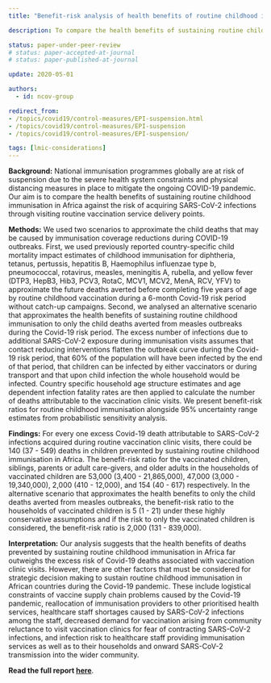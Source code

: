 ```yaml
---
title: "Benefit-risk analysis of health benefits of routine childhood immunisation against the excess risk of SARS-CoV-2 infections during the Covid-19 pandemic in Africa"

description: To compare the health benefits of sustaining routine childhood immunisation in Africa against the risk of acquiring SARS-CoV-2 infections through visiting routine vaccination service delivery points.

status: paper-under-peer-review
# status: paper-accepted-at-journal
# status: paper-published-at-journal

update: 2020-05-01

authors:
  - id: ncov-group

redirect_from:
- /topics/covid19/control-measures/EPI-suspension.html
- /topics/covid19/control-measures/EPI-suspension
- /topics/covid19/control-measures/EPI-suspension/

tags: [lmic-considerations]
---
```

**Background:** National immunisation programmes globally are at risk of suspension due to the severe health system constraints and physical distancing measures in place to mitigate the ongoing COVID-19 pandemic. Our aim is to compare the health benefits of sustaining routine childhood immunisation in Africa against the risk of acquiring SARS-CoV-2 infections through visiting routine vaccination service delivery points. 

**Methods:** We used two scenarios to approximate the child deaths that may be caused by immunisation coverage reductions during COVID-19 outbreaks. First, we used previously reported country-specific child mortality impact estimates of childhood immunisation for diphtheria, tetanus, pertussis, hepatitis B, Haemophilus influenzae type b, pneumococcal, rotavirus, measles, meningitis A, rubella, and yellow fever (DTP3, HepB3, Hib3, PCV3, RotaC, MCV1, MCV2, MenA, RCV, YFV) to approximate the future deaths averted before completing five years of age by routine childhood vaccination during a 6-month Covid-19 risk period without catch-up campaigns. Second, we analysed an alternative scenario that approximates the health benefits of sustaining routine childhood immunisation to only the child deaths averted from measles outbreaks during the Covid-19 risk period. The excess number of infections due to additional SARS-CoV-2 exposure during immunisation visits assumes that contact reducing interventions flatten the outbreak curve during the Covid-19 risk period, that 60% of the population will have been infected by the end of that period, that children can be infected by either vaccinators or during transport and that upon child infection the whole household would be infected. Country specific household age structure estimates and age dependent infection fatality rates are then applied to calculate the number of deaths attributable to the vaccination clinic visits. We present benefit-risk ratios for routine childhood immunisation alongside 95% uncertainty range estimates from probabilistic sensitivity analysis. 

**Findings:** For every one excess Covid-19 death attributable to SARS-CoV-2 infections acquired during routine vaccination clinic visits, there could be 140 (37 - 549) deaths in children prevented by sustaining routine childhood immunisation in Africa. The benefit-risk ratio for the vaccinated children, siblings, parents or adult care-givers, and older adults in the households of vaccinated children are 53,000 (3,400 - 21,865,000), 47,000 (3,000 - 19,340,000), 2,000 (410 - 12,000), and 154 (40 - 617) respectively. In the alternative scenario that approximates the health benefits to only the child deaths averted from measles outbreaks, the benefit-risk ratio to the households of vaccinated children is 5 (1 - 21) under these highly conservative assumptions and if the risk to only the vaccinated children is considered, the benefit-risk ratio is 2,000 (131 - 839,000). 

**Interpretation:** Our analysis suggests that the health benefits of deaths prevented by sustaining routine childhood immunisation in Africa far outweighs the excess risk of Covid-19 deaths associated with vaccination clinic visits. However, there are other factors that must be considered for strategic decision making to sustain routine childhood immunisation in African countries during the Covid-19 pandemic. These include logistical constraints of vaccine supply chain problems caused by the Covid-19 pandemic, reallocation of immunisation providers to other prioritised health services, healthcare staff shortages caused by SARS-CoV-2 infections among the staff, decreased demand for vaccination arising from community reluctance to visit vaccination clinics for fear of contracting SARS-CoV-2 infections, and infection risk to healthcare staff providing immunisation services as well as to their households and onward SARS-CoV-2 transmission into the wider community. 

**Read the full report [here](reports/EPI_suspension_preprint_20Apr2020.pdf)**.
